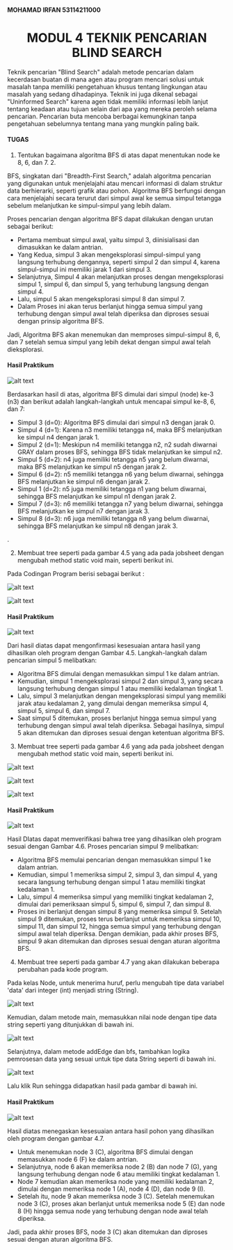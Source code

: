 #### MOHAMAD IRFAN 53114211000

<center><h1>MODUL 4 TEKNIK PENCARIAN BLIND SEARCH</h1></center>
Teknik pencarian "Blind Search" adalah metode pencarian dalam kecerdasan buatan di mana agen atau program mencari solusi untuk masalah tanpa memiliki pengetahuan khusus tentang lingkungan atau masalah yang sedang dihadapinya. Teknik ini juga dikenal sebagai "Uninformed Search" karena agen tidak memiliki informasi lebih lanjut tentang keadaan atau tujuan selain dari apa yang mereka peroleh selama pencarian. Pencarian buta mencoba berbagai kemungkinan tanpa pengetahuan sebelumnya tentang mana yang mungkin paling baik.

#### TUGAS
  1. Tentukan bagaimana algoritma BFS di atas dapat menentukan node ke 8, 6, dan 7. 2. 


BFS, singkatan dari "Breadth-First Search," adalah algoritma pencarian yang digunakan untuk menjelajahi atau mencari informasi di dalam struktur data berhierarki, seperti grafik atau pohon. Algoritma BFS berfungsi dengan cara menjelajahi secara terurut dari simpul awal ke semua simpul tetangga sebelum melanjutkan ke simpul-simpul yang lebih dalam.

Proses pencarian dengan algoritma BFS dapat dilakukan dengan urutan sebagai berikut:

- Pertama membuat simpul awal, yaitu simpul 3, diinisialisasi dan dimasukkan ke dalam antrian.
- Yang Kedua, simpul 3 akan mengeksplorasi simpul-simpul yang langsung terhubung dengannya, seperti simpul 2 dan simpul 4, karena simpul-simpul ini memiliki jarak 1 dari simpul 3.
- Selanjutnya, Simpul 4 akan melanjutkan proses dengan mengeksplorasi simpul 1, simpul 6, dan simpul 5, yang terhubung langsung dengan simpul 4.
- Lalu, simpul 5 akan mengeksplorasi simpul 8 dan simpul 7.
- Dalam Proses ini akan terus berlanjut hingga semua simpul yang terhubung dengan simpul awal telah diperiksa dan diproses sesuai dengan prinsip algoritma BFS.

Jadi, Algoritma BFS akan menemukan dan memproses simpul-simpul 8, 6, dan 7 setelah semua simpul yang lebih dekat dengan simpul awal telah dieksplorasi.

#### Hasil Praktikum

![alt text](https://github.com/MFikriHidayat/Fikri/blob/main/hasil%20nomor%201.png)

Berdasarkan hasil di atas, algoritma BFS dimulai dari simpul (node) ke-3 (n3) dan berikut adalah langkah-langkah untuk mencapai simpul ke-8, 6, dan 7:
- Simpul 3 (d=0): Algoritma BFS dimulai dari simpul n3 dengan jarak 0.
- Simpul 4 (d=1): Karena n3 memiliki tetangga n4, maka BFS melanjutkan ke simpul n4 dengan jarak 1.
- Simpul 2 (d=1): Meskipun n4 memiliki tetangga n2, n2 sudah diwarnai GRAY dalam proses BFS, sehingga BFS tidak melanjutkan ke simpul n2.
- Simpul 5 (d=2): n4 juga memiliki tetangga n5 yang belum diwarnai, maka BFS melanjutkan ke simpul n5 dengan jarak 2.
- Simpul 6 (d=2): n5 memiliki tetangga n6 yang belum diwarnai, sehingga BFS melanjutkan ke simpul n6 dengan jarak 2.
- Simpul 1 (d=2): n5 juga memiliki tetangga n1 yang belum diwarnai, sehingga BFS melanjutkan ke simpul n1 dengan jarak 2.
- Simpul 7 (d=3): n6 memiliki tetangga n7 yang belum diwarnai, sehingga BFS melanjutkan ke simpul n7 dengan jarak 3.
- Simpul 8 (d=3): n6 juga memiliki tetangga n8 yang belum diwarnai, sehingga BFS melanjutkan ke simpul n8 dengan jarak 3.

.

2. Membuat tree seperti pada gambar 4.5 yang ada pada jobsheet dengan mengubah method static void main, seperti berikut ini.

Pada Codingan Program berisi sebagai berikut :

![alt text](https://github.com/MFikriHidayat/Fikri/blob/main/code%20nomor%202-1.png)

![alt text](https://github.com/MFikriHidayat/Fikri/blob/main/code%20nomor%202-2.png)

#### Hasil Praktikum

![alt text](https://github.com/MFikriHidayat/Fikri/blob/main/hasil%20nomor2.png)

Dari hasil diatas dapat mengonfirmasi kesesuaian antara hasil yang dihasilkan oleh program dengan Gambar 4.5. Langkah-langkah dalam pencarian simpul 5 melibatkan:
- Algoritma BFS dimulai dengan memasukkan simpul 1 ke dalam antrian.
- Kemudian, simpul 1 mengeksplorasi simpul 2 dan simpul 3, yang secara langsung terhubung dengan simpul 1 atau memiliki kedalaman tingkat 1.
- Lalu, simpul 3 melanjutkan dengan mengeksplorasi simpul yang memiliki jarak atau kedalaman 2, yang dimulai dengan memeriksa simpul 4, simpul 5, simpul 6, dan simpul 7.
- Saat simpul 5 ditemukan, proses berlanjut hingga semua simpul yang terhubung dengan simpul awal telah diperiksa. Sebagai hasilnya, simpul 5 akan ditemukan dan diproses sesuai dengan ketentuan algoritma BFS.

3.	Membuat tree seperti pada gambar 4.6 yang ada pada jobsheet dengan mengubah method static void main, seperti berikut ini.

![alt text](https://github.com/MFikriHidayat/Fikri/blob/main/code%20nomor%203-1.png)

![alt text](https://github.com/MFikriHidayat/Fikri/blob/main/code%20nomor%203-2.png)

![alt text](https://github.com/MFikriHidayat/Fikri/blob/main/code%20nomor%203-3.png)

#### Hasil Praktikum

![alt text](https://github.com/MFikriHidayat/Fikri/blob/main/hasil%20nomor3.png)

Hasil DIatas dapat memverifikasi bahwa tree yang dihasilkan oleh program sesuai dengan Gambar 4.6. Proses pencarian simpul 9 melibatkan:
- Algoritma BFS memulai pencarian dengan memasukkan simpul 1 ke dalam antrian.
- Kemudian, simpul 1 memeriksa simpul 2, simpul 3, dan simpul 4, yang secara langsung terhubung dengan simpul 1 atau memiliki tingkat kedalaman 1.
- Lalu, simpul 4 memeriksa simpul yang memiliki tingkat kedalaman 2, dimulai dari pemeriksaan simpul 5, simpul 6, simpul 7, dan simpul 8.
- Proses ini berlanjut dengan simpul 8 yang memeriksa simpul 9. Setelah simpul 9 ditemukan, proses terus berlanjut untuk memeriksa simpul 10, simpul 11, dan simpul 12, hingga semua simpul yang terhubung dengan simpul awal telah diperiksa. Dengan demikian, pada akhir proses BFS, simpul 9 akan ditemukan dan diproses sesuai dengan aturan algoritma BFS.

4.	Membuat tree seperti pada gambar 4.7 yang akan dilakukan beberapa perubahan pada kode program.

Pada kelas Node, untuk menerima huruf, perlu mengubah tipe data variabel 'data' dari integer (int) menjadi string (String).

![alt text](https://github.com/MFikriHidayat/Fikri/blob/main/code%20nomor%204-1.png)

Kemudian, dalam metode main, memasukkan nilai node dengan tipe data string seperti yang ditunjukkan di bawah ini.

![alt text](https://github.com/MFikriHidayat/Fikri/blob/main/code%20nomor%204-2.png)

Selanjutnya, dalam metode addEdge dan bfs, tambahkan logika pemrosesan data yang sesuai untuk tipe data String seperti di bawah ini.

![alt text](https://github.com/MFikriHidayat/Fikri/blob/main/code%20nomor%204-3.png)

Lalu klik Run sehingga didapatkan hasil pada gambar di bawah ini.

#### Hasil Praktikum

![alt text](https://github.com/MFikriHidayat/Fikri/blob/main/hasil%20nomor4.png)

Hasil diatas menegaskan kesesuaian antara hasil pohon yang dihasilkan oleh program dengan gambar 4.7. 
- Untuk menemukan node 3 (C), algoritma BFS dimulai dengan memasukkan node 6 (F) ke dalam antrian. 
- Selanjutnya, node 6 akan memeriksa node 2 (B) dan node 7 (G), yang langsung terhubung dengan node 6 atau memiliki tingkat kedalaman 1. 
- Node 7 kemudian akan memeriksa node yang memiliki kedalaman 2, dimulai dengan memeriksa node 1 (A), node 4 (D), dan node 9 (I).
- Setelah itu, node 9 akan memeriksa node 3 (C). Setelah menemukan node 3 (C), proses akan berlanjut untuk memeriksa node 5 (E) dan node 8 (H) hingga semua node yang terhubung dengan node awal telah diperiksa.

Jadi, pada akhir proses BFS, node 3 (C) akan ditemukan dan diproses sesuai dengan aturan algoritma BFS.
